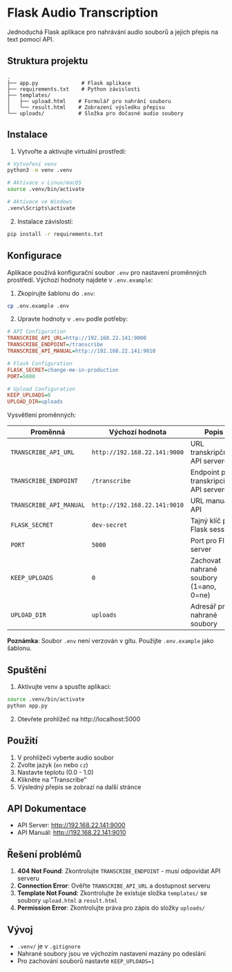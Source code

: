 # Flask Audio Transcription

Jednoduchá Flask aplikace pro nahrávání audio souborů a jejich přepis na text pomocí API.

## Struktura projektu

```
.
├── app.py              # Flask aplikace
├── requirements.txt    # Python závislosti
├── templates/         
│   ├── upload.html    # Formulář pro nahrání souboru
│   └── result.html    # Zobrazení výsledku přepisu
└── uploads/           # Složka pro dočasné audio soubory
```

## Instalace

1. Vytvořte a aktivujte virtuální prostředí:

```bash
# Vytvoření venv
python3 -m venv .venv

# Aktivace v Linux/macOS
source .venv/bin/activate

# Aktivace ve Windows
.venv\Scripts\activate
```

2. Instalace závislostí:

```bash
pip install -r requirements.txt
```

## Konfigurace

Aplikace používá konfigurační soubor `.env` pro nastavení proměnných prostředí. Výchozí hodnoty najdete v `.env.example`:

1. Zkopírujte šablonu do `.env`:
```bash
cp .env.example .env
```

2. Upravte hodnoty v `.env` podle potřeby:
```ini
# API Configuration
TRANSCRIBE_API_URL=http://192.168.22.141:9000
TRANSCRIBE_ENDPOINT=/transcribe
TRANSCRIBE_API_MANUAL=http://192.168.22.141:9010

# Flask Configuration
FLASK_SECRET=change-me-in-production
PORT=5000

# Upload Configuration
KEEP_UPLOADS=0
UPLOAD_DIR=uploads
```

Vysvětlení proměnných:

| Proměnná | Výchozí hodnota | Popis |
|----------|----------------|--------|
| `TRANSCRIBE_API_URL` | `http://192.168.22.141:9000` | URL transkripčního API serveru |
| `TRANSCRIBE_ENDPOINT` | `/transcribe` | Endpoint pro transkripci na API serveru |
| `TRANSCRIBE_API_MANUAL` | `http://192.168.22.141:9010` | URL manuálu API |
| `FLASK_SECRET` | `dev-secret` | Tajný klíč pro Flask session |
| `PORT` | `5000` | Port pro Flask server |
| `KEEP_UPLOADS` | `0` | Zachovat nahrané soubory (1=ano, 0=ne) |
| `UPLOAD_DIR` | `uploads` | Adresář pro nahrané soubory |

**Poznámka**: Soubor `.env` není verzován v gitu. Použijte `.env.example` jako šablonu.

## Spuštění

1. Aktivujte venv a spusťte aplikaci:

```bash
source .venv/bin/activate
python app.py
```

2. Otevřete prohlížeč na http://localhost:5000

## Použití

1. V prohlížeči vyberte audio soubor
2. Zvolte jazyk (`en` nebo `cz`)
3. Nastavte teplotu (0.0 - 1.0)
4. Klikněte na "Transcribe"
5. Výsledný přepis se zobrazí na další stránce

## API Dokumentace

- API Server: http://192.168.22.141:9000
- API Manuál: http://192.168.22.141:9010

## Řešení problémů

1. **404 Not Found**: Zkontrolujte `TRANSCRIBE_ENDPOINT` - musí odpovídat API serveru
2. **Connection Error**: Ověřte `TRANSCRIBE_API_URL` a dostupnost serveru
3. **Template Not Found**: Zkontrolujte že existuje složka `templates/` se soubory `upload.html` a `result.html`
4. **Permission Error**: Zkontrolujte práva pro zápis do složky `uploads/`

## Vývoj

- `.venv/` je v `.gitignore`
- Nahrané soubory jsou ve výchozím nastavení mazány po odeslání
- Pro zachování souborů nastavte `KEEP_UPLOADS=1`
